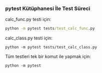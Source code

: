 ### pytest Kütüphanesi İle Test Süreci

calc_func.py testi için:

```cmd
python -m pytest tests/test_calc_func.py
```

calc_class.py testi için:

```
python -m pytest tests/test_calc_class.py
```

Tüm testleri tek bir komut ile yapmak için:

```
python -m pytest
```
